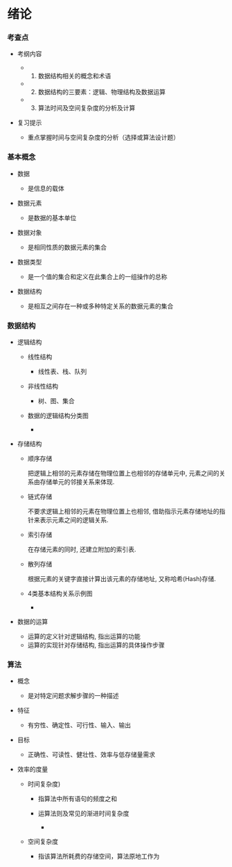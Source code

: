 # 绪论

### 考查点

- 考纲内容

	- 1. 数据结构相关的概念和术语
	- 2. 数据结构的三要素：逻辑、物理结构及数据运算
	- 3. 算法时间及空间复杂度的分析及计算

- 复习提示

	- 重点掌握时间与空间复杂度的分析（选择或算法设计题）

### 基本概念

- 数据

	- 是信息的载体

- 数据元素

	- 是数据的基本单位

- 数据对象

	- 是相同性质的数据元素的集合

- 数据类型

	- 是一个值的集合和定义在此集合上的一组操作的总称

- 数据结构

	- 是相互之间存在一种或多种特定关系的数据元素的集合

### 数据结构

-  逻辑结构

	- 线性结构

		- 线性表、栈、队列

	- 非线性结构

		- 树、图、集合

	- 数据的逻辑结构分类图

		- 

-  存储结构

	- 顺序存储

	  把逻辑上相邻的元素存储在物理位置上也相邻的存储单元中, 元素之间的关系由存储单元的邻接关系来体现.

	- 链式存储

	  不要求逻辑上相邻的元素在物理位置上也相邻, 借助指示元素存储地址的指针来表示元素之间的逻辑关系.

	- 索引存储

	  在存储元素的同时, 还建立附加的索引表.

	- 散列存储

	  根据元素的关键字直接计算出该元素的存储地址, 又称哈希(Hash)存储.

	- 4类基本结构关系示例图

		- 

- 数据的运算

	-  运算的定义针对逻辑结构, 指出运算的功能
	-  运算的实现针对存储结构, 指出运算的具体操作步骤

### 算法

- 概念

	- 是对特定问题求解步骤的一种描述

- 特征

	- 有穷性、确定性、可行性、输入、输出

- 目标

	- 正确性、可读性、健壮性、效率与低存储量需求

- 效率的度量

	-  时间复杂度﻿)

		- 指算法中所有语句的频度之和
		- 运算法则及常见的渐进时间复杂度

			- 

	-  空间复杂度﻿

		- 指该算法所耗费的存储空间，算法原地工作为﻿
